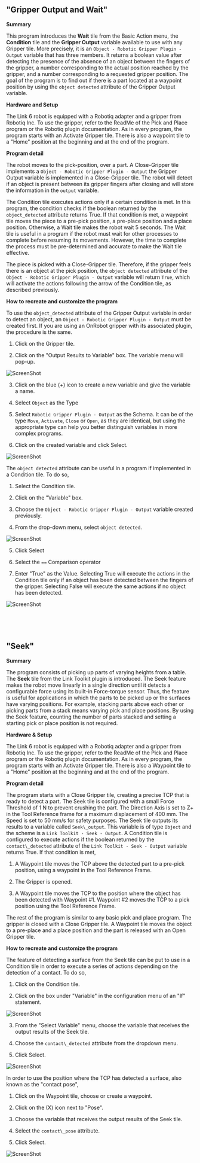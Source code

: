 ## "Gripper Output and Wait"


**Summary**

This program introduces the **Wait** tile from the Basic Action
menu, the **Condition** tile and the **Gripper Output** variable
available to use with any Gripper tile. More precisely, it is an `Object - Robotic Gripper Plugin - Output` variable that has three members. It
returns a boolean value after detecting the presence of the absence of
an object between the fingers of the gripper, a number corresponding to
the actual position reached by the gripper, and a number corresponding
to a requested gripper position. The goal of the program is to find out
if there is a part located at a waypoint position by using the `object
detected` attribute of the Gripper Output variable.


**Hardware and Setup**

The Link 6 robot is equipped with a Robotiq adapter and a gripper from
Robotiq Inc. To use the gripper, refer to the ReadMe of the Pick and
Place program or the Robotiq plugin documentation. As in every program,
the program starts with an Activate Gripper tile. There is also a
waypoint tile to a "Home" position at the beginning and at the end of
the program.


**Program detail**

The robot moves to the pick-position, over a part. A Close-Gripper tile
implements a `Object - Robotic Gripper Plugin - Output` the Gripper
Output variable is implemented in a Close-Gripper tile. The robot will
detect if an object is present between its gripper fingers after closing
and will store the information in the `output` variable.

The Condition tile executes actions only if a certain condition is met.
In this program, the condition checks if the boolean returned by the
`object_detected` attribute returns True. If that condition is met, a
waypoint tile moves the piece to a pre-pick position, a pre-place
position and a place position. Otherwise, a Wait tile makes the robot wait 5
seconds. The Wait tile is useful in a program if the robot must wait for
other processes to complete before resuming its movements. However, the
time to complete the process must be pre-determined and accurate to make
the Wait tile effective.

The piece is picked with a Close-Gripper tile. Therefore, if the gripper
feels there is an object at the pick position, the `object detected`
attribute of the `Object - Robotic Gripper Plugin - Output` variable
will return `True`, which will activate the actions following the arrow
of the Condition tile, as described previously.


**How to recreate and customize the program**

To use the `object_detected` attribute of the Gripper Output variable in
order to detect an object, an `Object - Robotic Gripper Plugin - Output`
must be created first. If you are using an OnRobot gripper with its associated plugin,
the procedure is the same.

1.  Click on the Gripper tile.

2.  Click on the "Output Results to Variable" box. The variable menu
    will pop-up.


![ScreenShot](Images/Gripper1.png)


3.  Click on the blue (+) icon to create a new variable and give the
    variable a name.

4.  Select `Object` as the Type

5.  Select `Robotic Gripper Plugin - Output` as the Schema. It can be of
    the type `Move`, `Activate`, `Close` or `Open`, as they are identical, but using the appropriate type can help you better distinguish
    variables in more complex programs.

6.  Click on the created variable and click Select.


![ScreenShot](Images/Gripper2.png)


The `object detected` attribute can be useful in a program if
implemented in a Condition tile. To do so,

1.  Select the Condition tile.

2.  Click on the "Variable" box.

3.  Choose the `Object - Robotic Gripper Plugin - Output` variable
    created previously.

4.  From the drop-down menu, select `object detected`.


![ScreenShot](Images/Gripper3.png)


5.  Click Select

6.  Select the `==` Comparison operator

7.  Enter "True" as the Value. Selecting True will execute the actions
    in the Condition tile only if an object has been detected between
    the fingers of the gripper. Selecting False will execute the same
    actions if no object has been detected.


![ScreenShot](Images/Gripper4.png)

&nbsp;

&nbsp;

## "Seek"


**Summary**

The program consists of picking up parts of varying heights from a
table. The **Seek** tile from the Link Toolkit plugin is introduced. 
The Seek feature makes the robot move linearly in a single
direction until it detects a configurable force using its built-in 
Force-torque sensor. Thus, the feature is useful for applications in
which the parts to be picked up or the surfaces have varying positions.
For example, stacking parts above each other or picking parts from a
stack means varying pick and place positions. By using the
Seek feature, counting the number of parts stacked and setting a
starting pick or place position is not required.


**Hardware & Setup**

The Link 6 robot is equipped with a Robotiq adapter and a gripper from
Robotiq Inc. To use the gripper, refer to the ReadMe of the Pick and
Place program or the Robotiq plugin documentation. As in every program,
the program starts with an Activate Gripper tile. There is also a
Waypoint tile to a "Home" position at the beginning and at the end of
the program.


**Program detail**

The program starts with a Close Gripper tile, creating a precise TCP
that is ready to detect a part. The Seek tile is configured with a small
Force Threshold of 1 N to prevent crushing the part. The Direction Axis
is set to Z+ in the Tool Reference frame for a maximum displacement of
400 mm. The Speed is set to 50 mm/s for safety purposes. The Seek tile
outputs its results to a variable called `Seek\_output`. This variable
is of type `Object` and the scheme is a `Link Toolkit - Seek - Output`.
A Condition tile is configured to execute actions if the boolean
returned by the `contact\_detected` attribute of the `Link Toolkit -
Seek - Output` variable returns True. If that condition is met,

1.  A Waypoint tile moves the TCP above the detected part to a pre-pick
     position, using a waypoint in the Tool Reference Frame.

2.  The Gripper is opened.

3.  A Waypoint tile moves the TCP to the position where the object has
     been detected with Waypoint \#1. Waypoint \#2 moves the TCP to a
     pick position using the Tool Reference Frame.

The rest of the program is similar to any basic pick and place program.
The gripper is closed with a Close Gripper tile. A Waypoint tile moves
the object to a pre-place and a place position and the part is released
with an Open Gripper tile.


**How to recreate and customize the program**

The feature of detecting a surface from the Seek tile can be put to use
in a Condition tile in order to execute a series of actions depending on
the detection of a contact. To do so,

1.  Click on the Condition tile.

2.  Click on the box under "Variable" in the configuration menu of an
     "If" statement.


![ScreenShot](Images/Seek1.png)


3.  From the "Select Variable" menu, choose the variable that receives
     the output results of the Seek tile.

4.  Choose the `contact\_detected` attribute from the dropdown menu.

5.  Click Select.


![ScreenShot](Images/Seek2.png)


In order to use the position where the TCP has detected a surface, also
known as the "contact pose",

1.  Click on the Waypoint tile, choose or create a waypoint.

2.  Click on the (X) icon next to "Pose".

3.  Choose the variable that receives the output results of the Seek
     tile.

4.  Select the `contact\_pose` attribute.

5.  Click Select.


![ScreenShot](Images/Seek3.png)

&nbsp;

&nbsp;